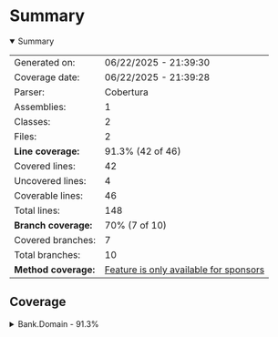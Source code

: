 # Summary
<details open><summary>Summary</summary>

|||
|:---|:---|
| Generated on: | 06/22/2025 - 21:39:30 |
| Coverage date: | 06/22/2025 - 21:39:28 |
| Parser: | Cobertura |
| Assemblies: | 1 |
| Classes: | 2 |
| Files: | 2 |
| **Line coverage:** | 91.3% (42 of 46) |
| Covered lines: | 42 |
| Uncovered lines: | 4 |
| Coverable lines: | 46 |
| Total lines: | 148 |
| **Branch coverage:** | 70% (7 of 10) |
| Covered branches: | 7 |
| Total branches: | 10 |
| **Method coverage:** | [Feature is only available for sponsors](https://reportgenerator.io/pro) |

</details>

## Coverage
<details><summary>Bank.Domain - 91.3%</summary>

|**Name**|**Line**|**Branch**|
|:---|---:|---:|
|**Bank.Domain**|**91.3%**|**70%**|
|Bank.Domain.Cliente|100%||
|Bank.Domain.CuentaAhorro|89.7%|70%|

</details>
